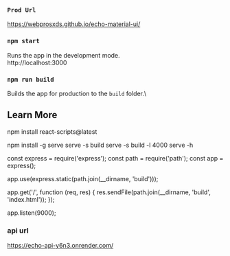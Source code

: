 ### `Prod Url`

https://webprosxds.github.io/echo-material-ui/

### `npm start`

Runs the app in the development mode.\
http://localhost:3000

### `npm run build`

Builds the app for production to the `build` folder.\

## Learn More

npm install react-scripts@latest

npm install -g serve
serve -s build
serve -s build -l 4000
serve -h


const express = require('express');
const path = require('path');
const app = express();

app.use(express.static(path.join(__dirname, 'build')));

app.get('/', function (req, res) {
  res.sendFile(path.join(__dirname, 'build', 'index.html'));
});

app.listen(9000);

####

### api url
https://echo-api-y6n3.onrender.com/